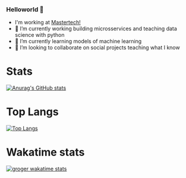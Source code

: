 ### Helloworld 👋

-    I'm working at [Mastertech!](https://mastertech.com.br)
- 🔭 I’m currently working building microsservices and teaching data science with python
- 🌱 I’m currently learning models of machine learning  
- 👯 I’m looking to collaborate on social projects teaching what I know

# Stats

[![Anurag's GitHub stats](https://github-readme-stats.vercel.app/api?username=g-roger&count_private=true&show_icons=true&theme=tokyonight)](https://github.com/anuraghazra/github-readme-stats)

# Top Langs

[![Top Langs](https://github-readme-stats.vercel.app/api/top-langs/?username=g-roger&layout=compact&count_private=true)](https://github.com/anuraghazra/github-readme-stats)

# Wakatime stats

[![groger wakatime stats](https://github-readme-stats.vercel.app/api/wakatime?username=g-roger&layout=compact&count_private=true)](https://github.com/anuraghazra/github-readme-stats)
